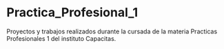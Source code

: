 # Practica_Profesional_1
Proyectos y trabajos realizados durante la cursada de la materia Practicas Profesionales 1 del instituto Capacitas.
